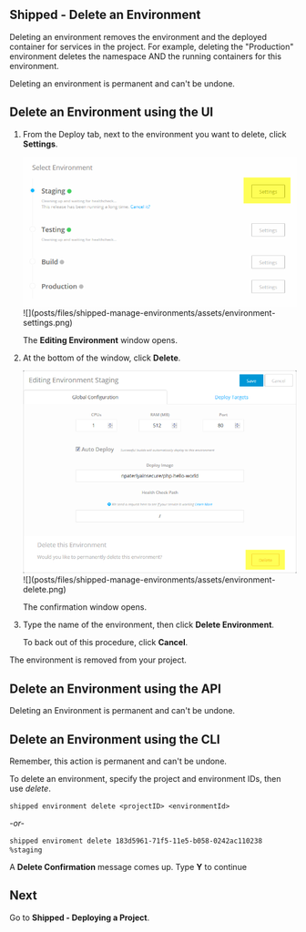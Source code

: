 ## Shipped - Delete an Environment 

Deleting an environment removes the environment and  the deployed container for services in the project. For example, deleting the "Production" environment deletes the namespace AND the running containers for this environment.

Deleting an environment is permanent and can't be undone.



## Delete an Environment using the UI

1. From the Deploy tab, next to the environment you want to delete, click **Settings**.

	<img src="assets/environment-settings.png">
	![](posts/files/shipped-manage-environments/assets/environment-settings.png)

	The **Editing Environment** window opens.

2. At the bottom of the window, click **Delete**.

	<img src="assets/environment-delete.png">
	![](posts/files/shipped-manage-environments/assets/environment-delete.png)

	The confirmation window opens.

3. Type the name of the environment, then click **Delete Environment**.

	To back out of this procedure, click **Cancel**.

The environment is removed from your project.


## Delete an Environment  using the API
Deleting an Environment is permanent and can't be undone.





## Delete an Environment  using the CLI

Remember, this action is permanent and can't be undone.

To delete an environment, specify the project and environment IDs, then use *delete*.

	shipped environment delete <projectID> <environmentId>

*-or-*

	shipped enviroment delete 183d5961-71f5-11e5-b058-0242ac110238 %staging

A **Delete Confirmation** message comes up. Type **Y** to continue




## Next

Go to **Shipped - Deploying a Project**.

